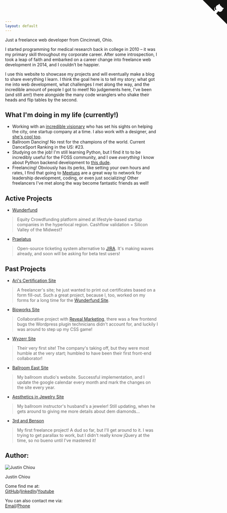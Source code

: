 ```yaml
---
layout: default
---
```

Just a freelance web developer from Cincinnati, Ohio.

I started programming for medical research back in college in 2010 – it was my primary skill throughout my corporate career. After some introspection, I took a leap of faith and embarked on a career change into freelance web development in 2014, and I couldn’t be happier.

I use this website to showcase my projects and will eventually make a blog to share everything I learn. I think the goal here is to tell my story; what got me into web development, what challenges I met along the way, and the incredible amount of people I got to meet! No judgements here, I've been (and still am!) there alongside the many code wranglers who shake their heads and flip tables by the second.

## What I'm doing in my life (currently!)

* Working with an [incredible visionary](https://twitter.com/marvinador) who has set his sights on helping the city, one startup company at a time. I also work with a designer, and [she's cool too](https://www.morgankane.me).
* Ballroom Dancing! No rest for the champions of the world. Current DanceSport Ranking in the US: \#23.
* Studying on the job! I'm still learning Python, but I find it to to be incredibly useful for the FOSS community, and I owe *everything* I know about Python backend development to [this dude](https://github.com/chasinglogic).
* Freelancing! Obviously has its perks, like setting your own hours and rates, I find that going to [Meetups](https://www.Meetup.com) are a great way to network for leadership development, coding, or even just socializing! Other freelancers I've met along the way become fantastic friends as well!

## Active Projects

* [Wunderfund](https://wunderfund.co)
> Equity Crowdfunding platform aimed at lifestyle-based startup companies in the hyperlocal region. Cashflow validation = Silicon Valley of the Midwest?
* [Praelatus](https://github.com/praelatus)
> Open-source ticketing system alternative to [JIRA](https://www.atlassian.com/software/jira). It's making waves already, and soon will be asking for beta test users!

## Past Projects

* [Ari's Certification Site](https://github.com/HeyAri/Certify-Yourself-Working-directory)<br>
> A freelancer's site; he just wanted to print out certificates based on a form fill-out. Such a great project, because I, too, worked on my forms for a long time for the [Wunderfund Site](https://wunderfund.co).
* [Bioworks Site](https://www.gobioworks.com)
> Collaborative project with [Reveal Marketing](https://reveal.marketing), there was a few frontend bugs the Wordpress plugin technicians didn't account for, and luckily I was around to step up my CSS game!
* [Wyzerr Site](https://Wyzerr.com)
> Their very first site! The company's taking off, but they were most humble at the very start; humbled to have been their first front-end collaborator!
* [Ballroom East Site](https://www.ballroomeast.com)
> My ballroom studio's website. Successful implementation, and I update the google calendar every month and mark the changes on the site every year.
* [Aesthetics in Jewelry Site](https://www.aestheticsinjewelry.com)
> My ballroom instructor's husband's a jeweler! Still updating, when he gets around to giving me more details about dem diamonds...
* [3rd and Benson](https://3nb.webflow.io)
> My first freelance project! A dud so far, but I'll get around to it. I was trying to get parallax to work, but I didn't really know jQuery at the time, so no bueno until I've mastered it!

## Author:

![Justin Chiou](https://avatars.githubusercontent.com/shadowlion)

Justin Chiou<br>

Come find me at:<br>
[GitHub](http://github.com/shadowlion)/[linkedIn](https://linkedin.com/in/justinchiou)/[Youtube](https://youtube.com/j10s87)

You can also contact me via:<br>
[Email](mailto:chiou.kai@gmail.com)/[Phone](tel:630-204-8122)

<a href="https://github.com/shadowlion" class="github-corner"><svg width="80" height="80" viewBox="0 0 250 250" style="fill:#151513; color:#fff; position: fixed; top: 0; border: 0; right: 0;"><path d="M0,0 L115,115 L130,115 L142,142 L250,250 L250,0 Z"></path><path d="M128.3,109.0 C113.8,99.7 119.0,89.6 119.0,89.6 C122.0,82.7 120.5,78.6 120.5,78.6 C119.2,72.0 123.4,76.3 123.4,76.3 C127.3,80.9 125.5,87.3 125.5,87.3 C122.9,97.6 130.6,101.9 134.4,103.2" fill="currentColor" style="transform-origin: 130px 106px;" class="octo-arm"></path><path d="M115.0,115.0 C114.9,115.1 118.7,116.5 119.8,115.4 L133.7,101.6 C136.9,99.2 139.9,98.4 142.2,98.6 C133.8,88.0 127.5,74.4 143.8,58.0 C148.5,53.4 154.0,51.2 159.7,51.0 C160.3,49.4 163.2,43.6 171.4,40.1 C171.4,40.1 176.1,42.5 178.8,56.2 C183.1,58.6 187.2,61.8 190.9,65.4 C194.5,69.0 197.7,73.2 200.1,77.6 C213.8,80.2 216.3,84.9 216.3,84.9 C212.7,93.1 206.9,96.0 205.4,96.6 C205.1,102.4 203.0,107.8 198.3,112.5 C181.9,128.9 168.3,122.5 157.7,114.1 C157.9,116.9 156.7,120.9 152.7,124.9 L141.0,136.5 C139.8,137.7 141.6,141.9 141.8,141.8 Z" fill="currentColor" class="octo-body"></path></svg></a><style>.github-corner:hover .octo-arm{animation:octocat-wave 560ms ease-in-out}@keyframes octocat-wave{0%,100%{transform:rotate(0)}20%,60%{transform:rotate(-25deg)}40%,80%{transform:rotate(10deg)}}@media (max-width:500px){.github-corner:hover .octo-arm{animation:none}.github-corner .octo-arm{animation:octocat-wave 560ms ease-in-out}}</style>
